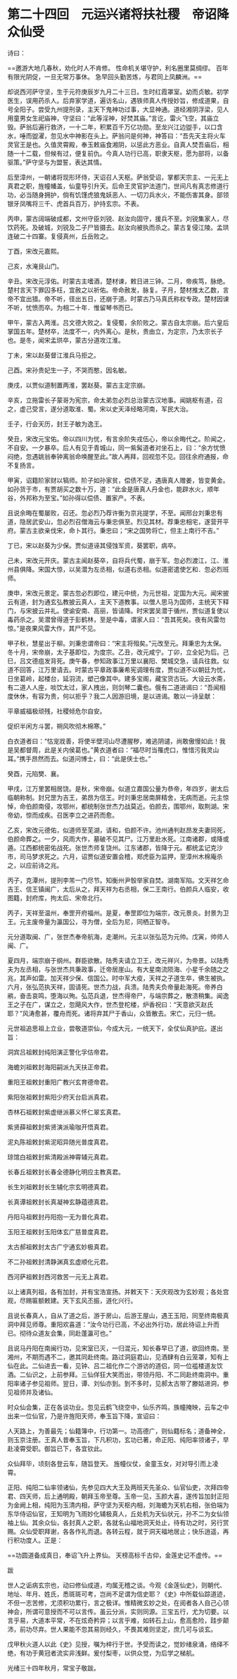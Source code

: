 # 第二十四回　元运兴诸将扶社稷　帝诏降众仙受

诗曰：

==邀游大地几春秋，劝化时人不肯修。
性命机关堪守护，利名圈里莫绸缪。
百年有限光阴促，一旦无常万事休。
急早回头勤苦炼，与君同上凤麟洲。==

却说西河萨守坚，生于元符庚辰岁九月二十三日。生时红霞罩室。幼而贞敏。初学医生，误用药杀人。后弃家学道，遍访名山，遇铁师真人传授妙旨，修成道果，自号全阳子。尝受九州提刑录，主天下鬼神功过事，大显神通。道经湘阴浮梁，见人用童男女生祀庙神，守坚曰：“此等淫神，好焚其庙。”言讫，雷火飞空，其庙立毁。萨翁后遍行救济，一十二年，积累百千万亿功勋。至龙兴江边盥手，以口含水，唾而盥濯，忽见水中神影在头上。萨翁问是何神，神答曰：“吾先天主将火车灵官王是也。久值灵霄殿，奉玉敕庙食湘阴，以惩此方恶业。自真人焚吾庙后，相随一十二载，但候有过，便复前仇。今真人功行已高，职隶天枢，愿为部将，以备驱策。”萨守坚与为盟誓，表达其情。

后至漳州，一朝诸将现形环侍，天诏召人天枢。萨翁受诏，掌都天宗主、一元无上真君之职，旌幢幡盖，仙童导引升天。后命王灵官护法道门，世间凡有真志修道行功，必当随身拥护，倘有饥馑虎狼鬼妖恶人、一切刀兵水火，不能伤害其身。部领银牙凤嘴将三千、虎首兵百万，护持玄宗。不表。

丙申，蒙古阔端破成都，文州守臣刘锐、赵汝向固守，援兵不至。刘锐集家人，尽饮药死。及破城，刘锐及二子尸皆摄去。赵汝向被执而杀之。蒙古复侵江陵。孟珙连破二十四寨。复侵真州，丘岳败之。

丁酉，宋改元嘉熙。

己亥，水淹艮山门。

辛丑。宋改元淳佑。时蒙古主嗜酒，楚材谏，敕日进三钟。二月，帝疾笃，脉绝。楚村言天下罪囚多枉，宜赦之以祈佑。帝命赦发，脉复。子月，楚材推太乙数，言帝不宜出猎。帝不听，径出五日，还崩于道。时蒙古乃马真氏称权专政。楚材因谏不听，忧愤而卒。为相二十年．惟留琴书而已。

甲午，蒙古入两淮。吕文德大败之。复侵蜀，余阶败之。蒙古自太宗崩。后六皇后掌国五年。楚材卒，法度不一，内外离心。是秋，贵由立，为定宗，乃太宗长子也。是冬，闻宋孟珙卒，蒙古分道攻江淮。

丁未，宋以赵葵督江淮兵马拒之。

己酉。宋孙贵妃生一子，不哭而憨，因名敏。

庚戌，以贾似道制置两淮，罢赵葵。蒙古主定宗崩。

辛亥，立拖雷长子蒙哥为宪宗，命太弟忽必烈总治蒙古汉地事。闻姚枢有道，召之，虚己受言，遂分道取淮、蜀。宋以史天泽经略河南，军民大治。

壬子，行会天历，封王子敏为逸王。

癸丑，宋改元宝佑。帝以四川为忧，有言余阶失戎伍心，帝以余晦代之。阶闻之，不自安。一夕暴卒。后人有见于青城山，同一紫髯道者对坐石上，曰：“余方忧愤闷绝，忽遇姚翁奉钟离翁命唤醒至此。”故人再拜，回视忽不见。回往余府通报，命不复扬言。

甲寅，诏籍阶家财以犒师。阶子如孙家贫，偿债不足，遇唐真人赠姜，皆变黄金。如孙货于市，有贾胡买之数十万，道：“此金是唐真人丹金也，能辟水火，顺年谷，外邦称为至宝。”如孙得以偿债、置家产。不表。


且说余晦在蜀屡败，召还。忽必烈乃荐许衡为京兆提学，不至。闻邢台刘秉忠有道，隐居武安山，忽必烈召僧海云与秉忠俱至。烈见其材。荐秉忠相宅，遂营开平府。蒙古主欲亲伐宋，命卜其行。秉忠曰；“宋之国势将亡，但主上南行不吉。”

丁已，宋以赵葵为少保。贾似道诬其侵蚀军资，葵罢职，病卒。

己未，宋改元开庆。蒙古主闻赵葵卒，自将兵代蜀，崩于军。忽必烈渡江，江、淮州县俱降。宋国大惊，以吴潜为左丞相，似道右丞相。似道密遣使乞和．忽必烈班师。

庚申，宋改元景定。蒙古忽必烈即位，建元中统，为元世祖，定国为大元。闻宋披云有道，封为通玄弘教披云真人，主天下道教事。以僧人思马为国师，主统天下释门，与宋披云并礼。使谕安南、高丽，皆请降。时宋罢吴潜于循州，贾似道复使以毒药杀之。吴潜曾得道于彭鹤林，至是中毒，谓家人曰：“吾其死矣。夜有风雷勿惊。”是夜果风雷大作，其尸不见。


甲子秋，慧星出于柳。刘秉忠谓帝曰：“宋主将殂矣。”元改至元。拜秉忠为太保。冬十月，宋帝崩，太子基即位，为度宗。乙丑，改元咸宁。丁卯，立全妃为后。己巳，吕文德疽发背死。庚午春，参知政事江万里以襄阳、樊城交急，请兵往救。似道不回答，江万里请去。时蒙古平章政事廉希宪调理有度，贾似道不以朝廷为忧，日坐葛岭，起楼台，延羽流，塑己像其中。建多宝阁，藏宝货古玩。大设云水斋，有二道人人座，啖饮太过，家人拽出，则剑琴二囊也。俄有二道进谒曰：“吾闻相度休休，有容为贵，何以拒乎？我二人因游旧境，是以进谒。敢以一诗呈献：

平章威福极顽残，社稷倾危尔自安。

促织半闲方斗罢，朔风吹彻木棉寒。”

白衣道者曰：“怙宠戕善，将使半壁河山尽遭腥秽，难逃阴谴，尚敢傲慢如此！我是吴都督周，此是关内侯葛也。”黄衣道者曰：“福尽时当罹虎口，惟惜污我灵山耳。”携手昂然而去。似道问博士，曰：“此是侠士也。”

癸酉，元陷樊、襄。

甲戌，江万里罢相居饶。是秋，宋帝崩。似道立嘉国公量为恭帝，年四岁，谢太后临朝称制。封兄罡为吉王，弟昂为信王。时刘秉忠居南屏精舍，无病而逝。元主惊悼，命伯颜南侵，攻鄂州，都统制张世杰力战莫近。伯颜去，围鄂州，取荆湖。宋帝幼，惊而成疾。召医李立之进药而愈。

乙亥，宋改元德佑，似道师至芜湖，请和，伯颜不许。池州通判赵昂发夫妻同死，伯颜命葬之。一夕，风雨大作，墓破不见其尸。江万里赴水死。江南诸郡，或降或遁。江西都统密佑战死。张世杰师复饶州。江东诸郡，皆降于元。都统孟记克沙市，司马梦求死之。六月，诏贾似道安置会稽，郑虎臣为监押，至漳州木棉庵杀之，以应前诗之兆。


丙子，克潭州，提刑李芾一门尽节。知衡州尹彀举家自焚。湖南军陷。文天祥乞命吉王、信王镇闽广，太后从之，拜天祥为右丞相，保二王南行。伯颜兵人临安，收图籍，封府库，拘太后、宋帝北行。

丙子，天祥至温州，奉罡开府福州。是夏，奉罡即位为端宗，改元景炎。封景为卫王。元主废帝量为瀛国公，寻为僧，全后为尼，同栖正智寺。

元分道取闽、广，张世杰奉帝航海，走潮州。元主以张弘范为元帅。戊寅，帅师人闽、广。

夏四月，端宗崩于纲州。群臣欲散。陆秀夫请立卫王，改元祥兴，为帝景。以陆秀夫为左丞相，与张世杰共秉政事，迁帝居崖山。有大星南流陨海、小星千余随之之兆，其声如雷。加天祥少保、信国公。时中军大疫，天祥之子道生卒，佛生被执。六月，张弘范执天祥，固请死。世杰力战，兵溃。陆秀夫负帝量赴海死。帝养白鹇，奋击哀鸣，堕海以殉。弘范兵退，世杰得帝尸，与端宗葬之，散溃稍集。闻逸王之子在广，谋立之，忽飓风大作，世杰登柁楼，炉香祝曰：“天意欲灭赵氏耶？”风涛愈甚，覆舟而死。诸将弃其尸于香山，众皆散去。宋亡，元归一统。

元世祖追思祖上立业，尝敬道崇仙，今成大元，一统天下，全仗仙真护庇。遂出旨：

洞宾吕祖敕封纯阳演正警化孚估帝君。

海蟾刘祖敕封海阳嗣派九天扶正帝君。

重阳王祖敕封重阳广教兴玄育德帝君。

紫阳张祖敕封紫阳少府天台启派真君。

杏林石祖敕封紫虚继派慕义怀仁翠玄真君。

紫贤薛祖敕封紫贤演派瑜咖开悟真君。

泥丸陈祖敕封紫泥昭异随光普度真君。

琼馆白祖敕封紫清殿派神霄辅元真君。

长春丘祖敕封长春全德静化明应主教真君。

长生刘祖敕封长生辅化宗玄明德真君。

长真谭祖敕封长真凝神玄静蕴德真君。

丹阳马祖敕封丹阳抱一无为普化真君。

玉阳王祖敕封玉阳体玄广慈普度真君。

太古郝祖敕封太古广宁通玄妙极真君。

不二孙祖敕封清静渊真玄虚顺化元君。

西河萨祖敕封西河救苦一元无上真君。

以上诸真列祖，各有加封，并有宝浩宣扬。并敕天下：天庆观改为玄妙观；各处宫观，尽赐匾额敕建。天下玄风丕振，道化兴行。

且说长春真人，自从了道之后，游于房山，后游王屋山，遇王玉阳，同至终南极真洞中拜见师尊。重阳欢喜道：“汝今功行已高，不必出外行功，居此待诏上升而已。彻待众道友会集，同赴蓬瀛可也。”


且说马丹阳在南闽行功，见宋室已灭，一归混元，知长春早已了道，欲回终南。至湘州，不期而遇不二，邀其同赴终南。路过洞庭君山，见酒肆有白云笼罩，知有上仙在此。二仙进去一看，见钟、吕二祖化作二个游访的道侣，同一位褴楼道友饮酒。二仙识之，上前参拜。三仙佯狂大笑而出，带领丹阳、不二同赴终南洞中。重阳率诸子参见祖师。翌日，谭、刘仙亦到。到不多时，见郝太古带了滕姑进洞，参见祖师并及诸仙。

时众仙会集，正在各谈功业。忽见云鹤飞绕空中，仙乐齐鸣，族幢掩映，云车之中出来一位仙官，乃是许旌阳天师，奉玉旨下降，宣诏曰：


人天路上，为善最先；仙籍簿中，行功第一。功高德广，则仙籍标名；道备神全，则玉京注册。王真人昔奉玉旨，下凡积功，玄功已著，命正阳、纯阳率领诸子，早赴凌霄受职。御旨已下，各宜钦此。

众仙拜毕，顷刻各登云车，随旨登天。
旌幢仪仗，金童玉女，对对导引而上凌霄。

正阳、纯阳二仙率领诸仙，先参见四大大王及两班天先圣众、仙官仙吏，次拜四帝君、四天师，后上通明殿，朝拜玉帝至尊。玉帝一见，玉颜大喜，遂传旨加封正阳为金阙上相，纯阳为玉清内相，萨守坚为天枢内相，刘海蟾为天机右相，张伯端为东华侍诏仙官，王知明为飞雨妙化辅极真人，丘处机为天仙状元，孙不二为女仙领袖上仙。其余众仙，各封真人之职，各就名山福地洞天处止，待有功之时，另行赏赐。众仙受职拜谢，各各作礼而退。各转云程，就于洞天福地居止；快乐逍遥，再行积功度人。正是：

==功圆道备成真日，奉诏飞升上界仙。
天榜高标千古仰，金莲史记不虚传。==

跋

世人之诟病玄宗也，动曰修仙成道，均属无稽之谈。今观《金莲仙史》，则朝代、地址、年月、姓氏，悉斑斑可考，岂尚不足谓为信史耶？《史》中所载仙踪道迹，不但一志苦修，尤须积功累行，言之极详。惟精微玄妙之处，在阅者各人自己心领神会，所谓可意授而不可以言传。虽云分派，实则同源。三宝五行，尤为切要。以言乎易，大道本平常，不在炫奇矜异；以言乎难，如转石上山，愈高愈险，跬步颠沛，前功尽弃。世人果能不忽其易则经久，不畏其难则坚定，庶几可与谈玄。

戊甲秋火道人以此《史》见授，嘱为梓行于世。予受而读之，觉妙绪泉涌，络绎不绝，有功于黄冠者流实非浅鲜。爰付梨枣，以供众觉，为后学之梯航。

光绪三十四年秋月，常宝子敬跋。
